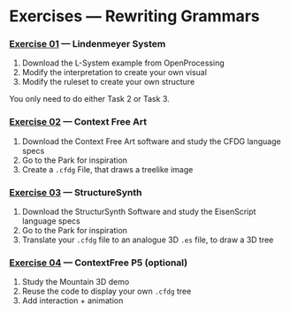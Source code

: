 Exercises — Rewriting Grammars
==============================
### [Exercise 01][] — Lindenmeyer System
1. Download the L-System example from OpenProcessing
2. Modify the interpretation to create your own visual
3. Modify the ruleset to create your own structure

You only need to do either Task 2 or Task 3.

### [Exercise 02][] — Context Free Art

1. Download the Context Free Art software and study the CFDG language specs
2. Go to the Park for inspiration
3. Create a `.cfdg` File, that draws a treelike image

### [Exercise 03][] — StructureSynth

1. Download the StructurSynth Software and study the EisenScript language specs
2. Go to the Park for inspiration
3. Translate your `.cfdg` file to an analogue 3D `.es` file, to draw a 3D tree

### [Exercise 04][] — ContextFree P5 (optional)

1. Study the Mountain 3D demo
2. Reuse the code to display your own `.cfdg` tree
3. Add interaction + animation

[Exercise 01]:coding_gestalt__exercise_04_01__lsystem
[Exercise 02]:coding_gestalt__exercise_04_02__contextfreeart
[Exercise 03]:coding_gestalt__exercise_04_03__structuresynth
[Exercise 04]:coding_gestalt__exercise_04_04__contextfree_p5